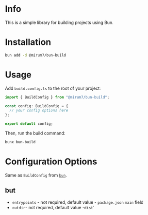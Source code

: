 # Info

This is a simple library for building projects using Bun.

# Installation

```bash
bun add -d @mirum7/bun-build
```

# Usage

Add `build.config.ts` to the root of your project:

```ts
import { BuildConfig } from "@mirum7/bun-build";

const config: BuildConfig = {
  // your config options here
};

export default config;
```

Then, run the build command:

```bash
bunx bun-build
```

# Configuration Options

Same as `BuildConfig` from [`bun`](https://bun.com/docs/bundler).

## but

- `entrypoints` - not required, default value - `package.json` `main` field
- `outdir`- not required, default value -`dist`'
